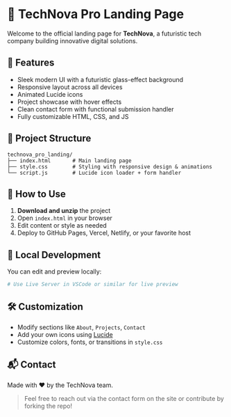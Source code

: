 # 🚀 TechNova Pro Landing Page

Welcome to the official landing page for **TechNova**, a futuristic tech company building innovative digital solutions.

## 🌟 Features

- Sleek modern UI with a futuristic glass-effect background
- Responsive layout across all devices
- Animated Lucide icons
- Project showcase with hover effects
- Clean contact form with functional submission handler
- Fully customizable HTML, CSS, and JS

## 📁 Project Structure

```
technova_pro_landing/
├── index.html       # Main landing page
├── style.css        # Styling with responsive design & animations
└── script.js        # Lucide icon loader + form handler
```

## 🚀 How to Use

1. **Download and unzip** the project
2. Open `index.html` in your browser
3. Edit content or style as needed
4. Deploy to GitHub Pages, Vercel, Netlify, or your favorite host

## 🧪 Local Development

You can edit and preview locally:

```bash
# Use Live Server in VSCode or similar for live preview
```

## 🛠 Customization

- Modify sections like `About`, `Projects`, `Contact`
- Add your own icons using [Lucide](https://lucide.dev/icons)
- Customize colors, fonts, or transitions in `style.css`

## 📬 Contact

Made with ❤️ by the TechNova team.

> Feel free to reach out via the contact form on the site or contribute by forking the repo!
